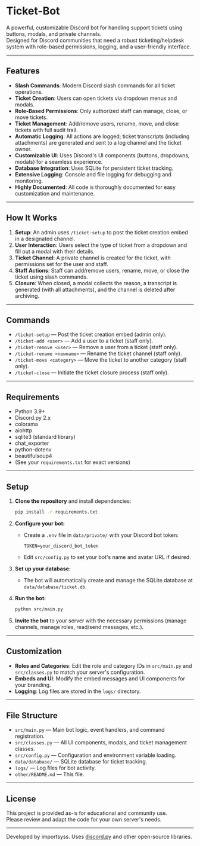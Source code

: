 # Ticket-Bot

A powerful, customizable Discord bot for handling support tickets using buttons, modals, and private channels.  
Designed for Discord communities that need a robust ticketing/helpdesk system with role-based permissions, logging, and a user-friendly interface.

---

## Features

- **Slash Commands**: Modern Discord slash commands for all ticket operations.
- **Ticket Creation**: Users can open tickets via dropdown menus and modals.
- **Role-Based Permissions**: Only authorized staff can manage, close, or move tickets.
- **Ticket Management**: Add/remove users, rename, move, and close tickets with full audit trail.
- **Automatic Logging**: All actions are logged; ticket transcripts (including attachments) are generated and sent to a log channel and the ticket owner.
- **Customizable UI**: Uses Discord's UI components (buttons, dropdowns, modals) for a seamless experience.
- **Database Integration**: Uses SQLite for persistent ticket tracking.
- **Extensive Logging**: Console and file logging for debugging and monitoring.
- **Highly Documented**: All code is thoroughly documented for easy customization and maintenance.

---

## How It Works

1. **Setup**: An admin uses `/ticket-setup` to post the ticket creation embed in a designated channel.
2. **User Interaction**: Users select the type of ticket from a dropdown and fill out a modal with their details.
3. **Ticket Channel**: A private channel is created for the ticket, with permissions set for the user and staff.
4. **Staff Actions**: Staff can add/remove users, rename, move, or close the ticket using slash commands.
5. **Closure**: When closed, a modal collects the reason, a transcript is generated (with all attachments), and the channel is deleted after archiving.

---

## Commands

- `/ticket-setup` — Post the ticket creation embed (admin only).
- `/ticket-add <user>` — Add a user to a ticket (staff only).
- `/ticket-remove <user>` — Remove a user from a ticket (staff only).
- `/ticket-rename <newname>` — Rename the ticket channel (staff only).
- `/ticket-move <category>` — Move the ticket to another category (staff only).
- `/ticket-close` — Initiate the ticket closure process (staff only).

---

## Requirements

- Python 3.9+
- Discord.py 2.x
- colorama
- aiohttp
- sqlite3 (standard library)
- chat_exporter
- python-dotenv
- beautifulsoup4
- (See your `requirements.txt` for exact versions)

---

## Setup

1. **Clone the repository** and install dependencies:
   ```bash
   pip install -r requirements.txt
   ```

2. **Configure your bot:**
   - Create a `.env` file in `data/private/` with your Discord bot token:
     ```
     TOKEN=your_discord_bot_token
     ```
   - Edit `src/config.py` to set your bot's name and avatar URL if desired.

3. **Set up your database:**
   - The bot will automatically create and manage the SQLite database at `data/database/ticket.db`.

4. **Run the bot:**
   ```bash
   python src/main.py
   ```

5. **Invite the bot** to your server with the necessary permissions (manage channels, manage roles, read/send messages, etc.).

---

## Customization

- **Roles and Categories**: Edit the role and category IDs in `src/main.py` and `src/classes.py` to match your server's configuration.
- **Embeds and UI**: Modify the embed messages and UI components for your branding.
- **Logging**: Log files are stored in the `logs/` directory.

---

## File Structure

- `src/main.py` — Main bot logic, event handlers, and command registration.
- `src/classes.py` — All UI components, modals, and ticket management classes.
- `src/config.py` — Configuration and environment variable loading.
- `data/database/` — SQLite database for ticket tracking.
- `logs/` — Log files for bot activity.
- `other/README.md` — This file.

---

## License

This project is provided as-is for educational and community use.  
Please review and adapt the code for your own server's needs.

---

Developed by importsyss.
Uses [discord.py](https://github.com/Rapptz/discord.py) and other open-source libraries.